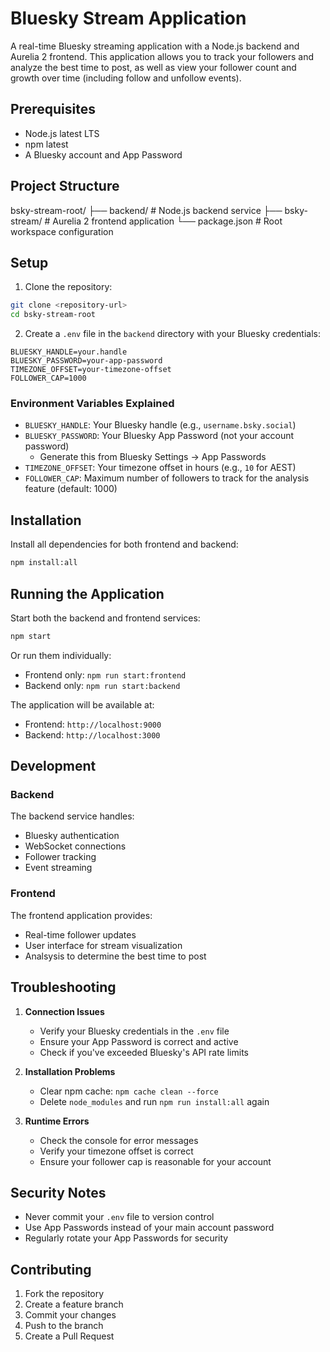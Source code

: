 # Bluesky Stream Application

A real-time Bluesky streaming application with a Node.js backend and Aurelia 2 frontend. This application allows you to track your followers and analyze the best time to post, as well as view your follower count and growth over time (including follow and unfollow events).

## Prerequisites

- Node.js latest LTS
- npm latest
- A Bluesky account and App Password

## Project Structure 

bsky-stream-root/
├── backend/ # Node.js backend service
├── bsky-stream/ # Aurelia 2 frontend application
└── package.json # Root workspace configuration

## Setup

1. Clone the repository:
```bash
git clone <repository-url>
cd bsky-stream-root
```

2. Create a `.env` file in the `backend` directory with your Bluesky credentials:
```env
BLUESKY_HANDLE=your.handle
BLUESKY_PASSWORD=your-app-password
TIMEZONE_OFFSET=your-timezone-offset
FOLLOWER_CAP=1000
```

### Environment Variables Explained

- `BLUESKY_HANDLE`: Your Bluesky handle (e.g., `username.bsky.social`)
- `BLUESKY_PASSWORD`: Your Bluesky App Password (not your account password)
  - Generate this from Bluesky Settings → App Passwords
- `TIMEZONE_OFFSET`: Your timezone offset in hours (e.g., `10` for AEST)
- `FOLLOWER_CAP`: Maximum number of followers to track for the analysis feature (default: 1000)

## Installation

Install all dependencies for both frontend and backend:
```bash
npm install:all
```

## Running the Application

Start both the backend and frontend services:
```bash
npm start
```


Or run them individually:

- Frontend only: `npm run start:frontend`
- Backend only: `npm run start:backend`

The application will be available at:
- Frontend: `http://localhost:9000`
- Backend: `http://localhost:3000`

## Development

### Backend
The backend service handles:
- Bluesky authentication
- WebSocket connections
- Follower tracking
- Event streaming

### Frontend
The frontend application provides:
- Real-time follower updates
- User interface for stream visualization
- Analsysis to determine the best time to post

## Troubleshooting

1. **Connection Issues**
   - Verify your Bluesky credentials in the `.env` file
   - Ensure your App Password is correct and active
   - Check if you've exceeded Bluesky's API rate limits

2. **Installation Problems**
   - Clear npm cache: `npm cache clean --force`
   - Delete `node_modules` and run `npm run install:all` again

3. **Runtime Errors**
   - Check the console for error messages
   - Verify your timezone offset is correct
   - Ensure your follower cap is reasonable for your account

## Security Notes

- Never commit your `.env` file to version control
- Use App Passwords instead of your main account password
- Regularly rotate your App Passwords for security

## Contributing

1. Fork the repository
2. Create a feature branch
3. Commit your changes
4. Push to the branch
5. Create a Pull Request